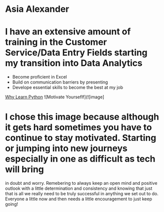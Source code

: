 # **Asia Alexander**

# I have an extensive amount of training in the Customer Service/Data Entry Fields starting my transition into Data Analytics

- Become proficient in Excel
- Build on communication barriers by presenting
- Develope essential skills to become the best at my job

[Why Learn Python](https://techbootcamps.utexas.edu/blog/why-learn-python-get-started-programming/)
![Motivate Yourseflf](![image]
# I chose this image because although it gets hard sometimes you have to continue to stay motivated. Starting or jumping into new journeys especially in one as difficult as tech will bring 
in doubt and worry. Remebering to always keep an open mind and positive outlook with a little determination and consistency and knowing that just that is all we really need to be truly successful
in anything we set out to do. Everyone a little now and then needs a little encouragement to just keep going!

